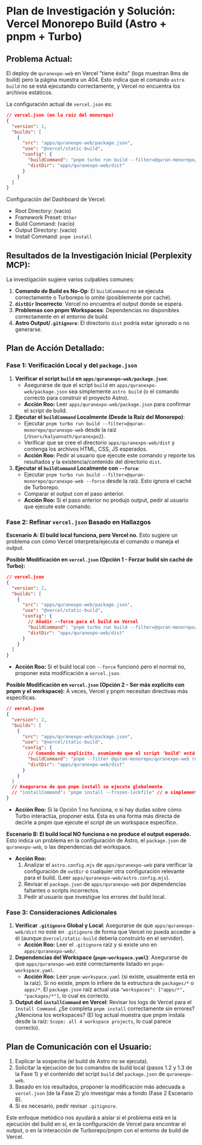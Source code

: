 # Plan de Investigación y Solución: Vercel Monorepo Build (Astro + pnpm + Turbo)

## Problema Actual:
El deploy de `quranexpo-web` en Vercel "tiene éxito" (logs muestran 8ms de build) pero la página muestra un 404. Esto indica que el comando `astro build` no se está ejecutando correctamente, y Vercel no encuentra los archivos estáticos.

La configuración actual de `vercel.json` es:
```json
// vercel.json (en la raíz del monorepo)
{
  "version": 2,
  "builds": [
    {
      "src": "apps/quranexpo-web/package.json",
      "use": "@vercel/static-build",
      "config": {
        "buildCommand": "pnpm turbo run build --filter=@quran-monorepo/quranexpo-web",
        "distDir": "apps/quranexpo-web/dist"
      }
    }
  ]
}
```
Configuración del Dashboard de Vercel:
- Root Directory: (vacío)
- Framework Preset: `Other`
- Build Command: (vacío)
- Output Directory: (vacío)
- Install Command: `pnpm install`

## Resultados de la Investigación Inicial (Perplexity MCP):
La investigación sugiere varios culpables comunes:
1.  **Comando de Build es No-Op**: El `buildCommand` no se ejecuta correctamente o Turborepo lo omite (posiblemente por caché).
2.  **`distDir` Incorrecto**: Vercel no encuentra el output donde se espera.
3.  **Problemas con pnpm Workspaces**: Dependencias no disponibles correctamente en el entorno de build.
4.  **Astro Output/`.gitignore`**: El directorio `dist` podría estar ignorado o no generarse.

## Plan de Acción Detallado:

### Fase 1: Verificación Local y del `package.json`
1.  **Verificar el script `build` en `apps/quranexpo-web/package.json`**:
    *   Asegurarse de que el script `build` en `apps/quranexpo-web/package.json` sea simplemente `astro build` (o el comando correcto para construir el proyecto Astro).
    *   **Acción Roo:** Leer `apps/quranexpo-web/package.json` para confirmar el script de build.
2.  **Ejecutar el `buildCommand` Localmente (Desde la Raíz del Monorepo)**:
    *   Ejecutar `pnpm turbo run build --filter=@quran-monorepo/quranexpo-web` desde la raíz (`/Users/kalyannath/quranexpo2`).
    *   Verificar que se cree el directorio `apps/quranexpo-web/dist` y contenga los archivos HTML, CSS, JS esperados.
    *   **Acción Roo:** Pedir al usuario que ejecute este comando y reporte los resultados y la existencia/contenido del directorio `dist`.
3.  **Ejecutar el `buildCommand` Localmente con `--force`**:
    *   Ejecutar `pnpm turbo run build --filter=@quran-monorepo/quranexpo-web --force` desde la raíz. Esto ignora el caché de Turborepo.
    *   Comparar el output con el paso anterior.
    *   **Acción Roo:** Si el paso anterior no produjo output, pedir al usuario que ejecute este comando.

### Fase 2: Refinar `vercel.json` Basado en Hallazgos

**Escenario A: El build local funciona, pero Vercel no.**
   Esto sugiere un problema con cómo Vercel interpreta/ejecuta el comando o maneja el output.

   **Posible Modificación en `vercel.json` (Opción 1 - Forzar build sin caché de Turbo):**
   ```json
   // vercel.json
   {
     "version": 2,
     "builds": [
       {
         "src": "apps/quranexpo-web/package.json",
         "use": "@vercel/static-build",
         "config": {
           // Añadir --force para el build en Vercel
           "buildCommand": "pnpm turbo run build --filter=@quran-monorepo/quranexpo-web --force",
           "distDir": "apps/quranexpo-web/dist"
         }
       }
     ]
   }
   ```
   *   **Acción Roo:** Si el build local con `--force` funcionó pero el normal no, proponer esta modificación a `vercel.json`.

   **Posible Modificación en `vercel.json` (Opción 2 - Ser más explícito con pnpm y el workspace):**
   A veces, Vercel y pnpm necesitan directivas más específicas.
   ```json
   // vercel.json
   {
     "version": 2,
     "builds": [
       {
         "src": "apps/quranexpo-web/package.json",
         "use": "@vercel/static-build",
         "config": {
           // Comando más explícito, asumiendo que el script 'build' está en el package.json de quranexpo-web
           "buildCommand": "pnpm --filter @quran-monorepo/quranexpo-web run build",
           "distDir": "apps/quranexpo-web/dist"
         }
       }
     ]
     // Asegurarse de que pnpm install se ejecute globalmente
     // "installCommand": "pnpm install --frozen-lockfile" // o simplemente "pnpm install"
   }
   ```
   *   **Acción Roo:** Si la Opción 1 no funciona, o si hay dudas sobre cómo Turbo interactúa, proponer esta. Esta es una forma más directa de decirle a pnpm que ejecute el script de un workspace específico.

**Escenario B: El build local NO funciona o no produce el output esperado.**
   Esto indica un problema en la configuración de Astro, el `package.json` de `quranexpo-web`, o las dependencias del workspace.
   *   **Acción Roo:**
        1. Analizar el `astro.config.mjs` de `apps/quranexpo-web` para verificar la configuración de `outDir` o cualquier otra configuración relevante para el build. (Leer `apps/quranexpo-web/astro.config.mjs`).
        2. Revisar el `package.json` de `apps/quranexpo-web` por dependencias faltantes o scripts incorrectos.
        3. Pedir al usuario que investigue los errores del build local.

### Fase 3: Consideraciones Adicionales
1.  **Verificar `.gitignore` Global y Local**: Asegurarse de que `apps/quranexpo-web/dist` no esté en `.gitignore` de forma que Vercel no pueda acceder a él (aunque `@vercel/static-build` debería construirlo en el servidor).
    *   **Acción Roo:** Leer el `.gitignore` raíz y si existe uno en `apps/quranexpo-web/`.
2.  **Dependencias del Workspace (`pnpm-workspace.yaml`)**: Asegurarse de que `apps/quranexpo-web` esté correctamente listado en `pnpm-workspace.yaml`.
    *   **Acción Roo:** Leer `pnpm-workspace.yaml` (si existe, usualmente está en la raíz). Si no existe, pnpm lo infiere de la estructura de `packages/*` o `apps/*`. El `package.json` raíz actual usa `"workspaces": ["apps/*", "packages/*"]`, lo cual es correcto.
3.  **Output del `installCommand` en Vercel**: Revisar los logs de Vercel para el `Install Command`. ¿Se completa `pnpm install` correctamente sin errores? ¿Menciona los workspaces? (El log actual muestra que pnpm instala desde la raíz: `Scope: all 4 workspace projects`, lo cual parece correcto).

## Plan de Comunicación con el Usuario:
1.  Explicar la sospecha (el build de Astro no se ejecuta).
2.  Solicitar la ejecución de los comandos de build local (pasos 1.2 y 1.3 de la Fase 1) y el contenido del script `build` del `package.json` de `quranexpo-web`.
3.  Basado en los resultados, proponer la modificación más adecuada a `vercel.json` (de la Fase 2) y/o investigar más a fondo (Fase 2 Escenario B).
4.  Si es necesario, pedir revisar `.gitignore`.

Este enfoque metódico nos ayudará a aislar si el problema está en la ejecución del build en sí, en la configuración de Vercel para encontrar el output, o en la interacción de Turborepo/pnpm con el entorno de build de Vercel.